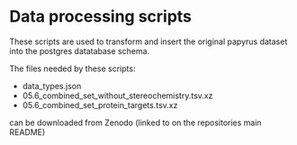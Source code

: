 # Data processing scripts

These scripts are used to transform and insert the original papyrus dataset into the postgres datatabase schema.    

The files needed by these scripts:    

- data_types.json   
- 05.6_combined_set_without_stereochemistry.tsv.xz   
- 05.6_combined_set_protein_targets.tsv.xz   

can be downloaded from Zenodo (linked to on the repositories main README)    
